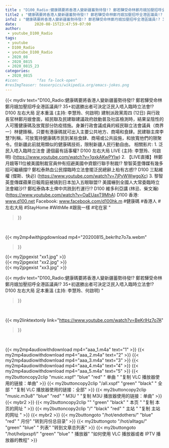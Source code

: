 ```yaml
---
title : "D100_Radio:健康碼要將香港人變新疆蓄勢待發!? 鄭若驊受命林鄭月娥加壓招呼全港區議員!? 35+初選勝出者可決定泛民入唔入臨時立法會!? D100 左右大局 足本重溫 (主持: 李慧玲、何啟明) "
title2 : "健康碼要將香港人變新疆蓄勢待發!? 鄭若驊受命林鄭月娥加壓招呼全港區議員!? 35+初選勝出者可決定泛民入唔入臨時立法會!? D100 左右大局 足本重溫 (主持: 李慧玲、何啟明) "
info2 : "健康碼要將香港人變新疆蓄勢待發!? 鄭若驊受命林鄭月娥加壓招呼全港區議員!? 35+初選勝出者可決定泛民入唔入臨時立法會!? D100 左右大局 足本重溫 (主持: 李慧玲、何啟明)    建制派政黨周四 (12日) 與行政長官林鄭月娥會面，經民聯及民建聯建議政府啟動普及社區檢測時，結果呈陰性的人可獲健康碼及放寬部分防疫措施。身兼行政會議成員的經民聯立法會議員（商界一）林健鋒稱，只要有港康碼就可出入主要公共地方、商場和食肆。民建聯主席李慧?則稱，可放寬持健康碼市民到某些食肆、商場或公共設施，和放寬他們的限聚令。但新疆此前就用類似的健康碼技術，限制新疆人民行動自由。  相關影片: 1. 泛民入唔入臨時立法會 邊個最有話事權?  D100 左右大局 LIVE (主持: 李慧玲、何啟明) (https://www.youtube.com/watch?v=1gxkAKwPYlw) 2. 【LIVE直播】林鄭月娥等11位被美國制裁官員仲有招避美國中資銀行聯手制裁!? 黎智英壹傳媒有幾多招可繼續撐!? 鄭松泰熱血公民撐臨時立法會擺泛民總辭上枱有古惑!? D100 三點維權 (傑斯、快必) (https://www.youtube.com/watch?v=7jPvWWwgoXc) 3. 黎智英壹傳媒蘋果日報周庭被搞到日本加入五眼聯盟!? 美國嚇到全國人大常委臨時立法會縮沙!? 鄭松泰偽本土俾中共跣到冇運行!?  D100 維多利亞講 (林忌、柴文瀚) (https://www.youtube.com/watch?v=OaEUaxT9MhA)  D100 香港: www.d100.net  Facebook: www.facebook.com/d100hk.m  #健康碼 #香港人 #左右大局 #StayHome #WithMe #跟我一樣 #宅在家 "
date:        2020-08-15T23:47:59-07:00
author:
 - youtube_D100_Radio
tags:
 - youtube
 - D100_Radio
 - youtube_D100_Radio
 - 2020_08
 - 2020_0815
 - 2020_0815_23
categories:
 - 2020_0815
#icon:        "fas fa-lock-open"
#resImgTeaser: teaserpics/wikipedia.org/emacs-jokes.png
---
```


{{< mydiv text="D100_Radio:健康碼要將香港人變新疆蓄勢待發!? 鄭若驊受命林鄭月娥加壓招呼全港區議員!? 35+初選勝出者可決定泛民入唔入臨時立法會!? D100 左右大局 足本重溫 (主持: 李慧玲、何啟明)    建制派政黨周四 (12日) 與行政長官林鄭月娥會面，經民聯及民建聯建議政府啟動普及社區檢測時，結果呈陰性的人可獲健康碼及放寬部分防疫措施。身兼行政會議成員的經民聯立法會議員（商界一）林健鋒稱，只要有港康碼就可出入主要公共地方、商場和食肆。民建聯主席李慧?則稱，可放寬持健康碼市民到某些食肆、商場或公共設施，和放寬他們的限聚令。但新疆此前就用類似的健康碼技術，限制新疆人民行動自由。  相關影片: 1. 泛民入唔入臨時立法會 邊個最有話事權?  D100 左右大局 LIVE (主持: 李慧玲、何啟明) (https://www.youtube.com/watch?v=1gxkAKwPYlw) 2. 【LIVE直播】林鄭月娥等11位被美國制裁官員仲有招避美國中資銀行聯手制裁!? 黎智英壹傳媒有幾多招可繼續撐!? 鄭松泰熱血公民撐臨時立法會擺泛民總辭上枱有古惑!? D100 三點維權 (傑斯、快必) (https://www.youtube.com/watch?v=7jPvWWwgoXc) 3. 黎智英壹傳媒蘋果日報周庭被搞到日本加入五眼聯盟!? 美國嚇到全國人大常委臨時立法會縮沙!? 鄭松泰偽本土俾中共跣到冇運行!?  D100 維多利亞講 (林忌、柴文瀚) (https://www.youtube.com/watch?v=OaEUaxT9MhA)  D100 香港: www.d100.net  Facebook: www.facebook.com/d100hk.m  #健康碼 #香港人 #左右大局 #StayHome #WithMe #跟我一樣 #宅在家 "
>}}
<br>


{{< my2mp4withjpgdownload mp4="20200815_bekrlhz7o7a.webm"
>}}

{{< my2jpgexist "xx1.jpg" >}}<br>
{{< my2jpgexist "xx2.jpg" >}}<br>
{{< my2jpgexist "xx3.jpg" >}}<br>



{{< mydiv text="D100_Radio:健康碼要將香港人變新疆蓄勢待發!? 鄭若驊受命林鄭月娥加壓招呼全港區議員!? 35+初選勝出者可決定泛民入唔入臨時立法會!? D100 左右大局 足本重溫 (主持: 李慧玲、何啟明) "
>}}
<br>

{{< my2linktextonly link="https://www.youtube.com/watch?v=BeKrlHz7o7A"
>}}


<br>

{{< my2mp4audiowithdownload mp4="aaa_1.m4a"    text="1" >}}
{{< my2mp4audiowithdownload mp4="aaa_2.m4a"    text="2" >}}
{{< my2mp4audiowithdownload mp4="aaa_3.m4a"    text="3" >}}
{{< my2mp4audiowithdownload mp4="aaa_4.m4a"    text="4" >}}
{{< my2mp4audiowithdownload mp4="aaa_5.m4a"    text="5" >}}
{{< my2buttoncopy2clip "music.xspf"        "blue"   "red"    " 单曲 "  "复制 VLC 播放器使用的链接：单曲" >}} {{< my2buttoncopy2clip "/all.xspf"         "green"  "black"  " 全部 "  "复制 VLC 播放器使用的链接：全部" >}} {{< my2buttoncopy2clip "music.m3u8"        "blue"   "red"    " M3U  "    "复制 M3U 播放器使用的链接：单曲" >}} {{< mybr2 >}} {{< my2buttoncopy2clip ""                  "green"  "black"  " 本页 "    "复制 本页的网址 " >}} {{< my2buttoncopy2clip "/"                 "black"  "red"    " 主站 "    "复制 主站的网址 " >}} {{< mybr2 >}} {{< my2buttongoto      "/hot/endothers/"   "blue"   "red"    " 月份"   "转到月份总目录" >}} {{< my2buttongoto      "/hot/alltags/"     "green"  "blue"   " 列表"   "转到文章总列表" >}} {{< my2buttongoto      "/hot/helpxspf/"    "green"  "blue"   " 播放器" "如何使用 VLC 播放器或者 IPTV 播放器的教程" >}} 
